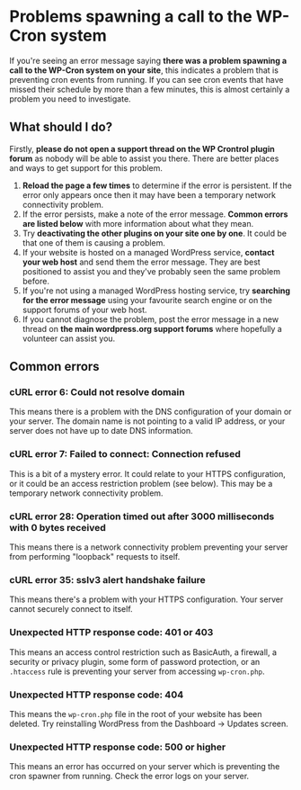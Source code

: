 # Problems spawning a call to the WP-Cron system

If you're seeing an error message saying **there was a problem spawning a call to the WP-Cron system on your site**, this indicates a problem that is preventing cron events from running. If you can see cron events that have missed their schedule by more than a few minutes, this is almost certainly a problem you need to investigate.

## What should I do?

Firstly, **please do not open a support thread on the WP Crontrol plugin forum** as nobody will be able to assist you there. There are better places and ways to get support for this problem.

1. **Reload the page a few times** to determine if the error is persistent. If the error only appears once then it may have been a temporary network connectivity problem.
2. If the error persists, make a note of the error message. **Common errors are listed below** with more information about what they mean.
3. Try **deactivating the other plugins on your site one by one**. It could be that one of them is causing a problem.
4. If your website is hosted on a managed WordPress service, **contact your web host** and send them the error message. They are best positioned to assist you and they've probably seen the same problem before.
5. If you're not using a managed WordPress hosting service, try **searching for the error message** using your favourite search engine or on the support forums of your web host.
6. If you cannot diagnose the problem, post the error message in a new thread on **the main wordpress.org support forums** where hopefully a volunteer can assist you.

## Common errors

### cURL error 6: Could not resolve domain

This means there is a problem with the DNS configuration of your domain or your server. The domain name is not pointing to a valid IP address, or your server does not have up to date DNS information.

### cURL error 7: Failed to connect: Connection refused

This is a bit of a mystery error. It could relate to your HTTPS configuration, or it could be an access restriction problem (see below). This may be a temporary network connectivity problem.

### cURL error 28: Operation timed out after 3000 milliseconds with 0 bytes received

This means there is a network connectivity problem preventing your server from performing "loopback" requests to itself.

### cURL error 35: sslv3 alert handshake failure

This means there's a problem with your HTTPS configuration. Your server cannot securely connect to itself.

### Unexpected HTTP response code: 401 or 403

This means an access control restriction such as BasicAuth, a firewall, a security or privacy plugin, some form of password protection, or an `.htaccess` rule is preventing your server from accessing `wp-cron.php`.

### Unexpected HTTP response code: 404

This means the `wp-cron.php` file in the root of your website has been deleted. Try reinstalling WordPress from the Dashboard → Updates screen.

### Unexpected HTTP response code: 500 or higher

This means an error has occurred on your server which is preventing the cron spawner from running. Check the error logs on your server.
